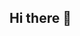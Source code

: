 ## Hi there 👋

<!--
**eeierlea/eeierlea** is a ✨ _special_ ✨ repository because its `README.md` (this file) appears on your GitHub profile.

Here are some ideas to get you started:

- 🔭 I’m currently working on earning my Master's of Science in Graphic Information Technology. I have a background in Graphic Design. You can see examples of my previous work at: https://www.behance.net/busylis#. I am a stay at home mom/student. I also love animals and nature. I have collected 3 dogs and 2 cats in my travels and have lived in 4 states in the past 4 years but hope to settle down in Colorado. 
- 🌱 I’m currently learning ...
- 👯 I’m looking to collaborate on ...
- 🤔 I’m looking for help with ...
- 💬 Ask me about ...
- 📫 How to reach me: ...
- 😄 Pronouns: ...
- ⚡ Fun fact: ...
-->
